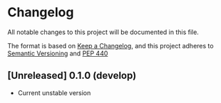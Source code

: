 # Changelog

All notable changes to this project will be documented in this file.

The format is based on [Keep a Changelog](https://keepachangelog.com/en/1.0.0/),
and this project adheres to [Semantic Versioning](https://semver.org/spec/v2.0.0.html) and [PEP 440](https://peps.python.org/pep-0440/)


## [Unreleased] 0.1.0 (develop)
- Current unstable version

